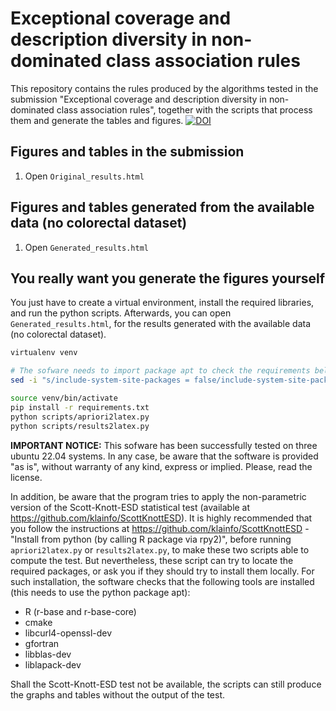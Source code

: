 # Exceptional coverage and description diversity in non-dominated class association rules
This repository contains the rules produced by the algorithms tested in the submission "Exceptional coverage and description diversity in non-dominated class association rules", together with the scripts that process them and generate the tables and figures.
<a href="https://zenodo.org/badge/latestdoi/600094467"><img src="https://zenodo.org/badge/600094467.svg" alt="DOI"></a>

## Figures and tables in the submission
1. Open `Original_results.html`

## Figures and tables generated from the available data (no colorectal dataset)
1. Open `Generated_results.html`

## You really want you generate the figures yourself

You just have to create a virtual environment, install the required libraries, and run the python scripts. Afterwards, you can open `Generated_results.html`, for the results generated with the available data (no colorectal dataset).

```bash
virtualenv venv

# The sofware needs to import package apt to check the requirements below IMPORTANT NOTICE
sed -i "s/include-system-site-packages = false/include-system-site-packages = true/g" venv/pyvenv.cfg

source venv/bin/activate
pip install -r requirements.txt
python scripts/apriori2latex.py
python scripts/results2latex.py
```

**IMPORTANT NOTICE:** This sofware has been successfully tested on three ubuntu 22.04 systems. In any case, be aware that the software is provided "as is", without warranty of any kind, express or implied. Please, read the license.

In addition, be aware that the program tries to apply the non-parametric version of the Scott-Knott-ESD statistical test (available at https://github.com/klainfo/ScottKnottESD). It is highly recommended that you follow the instructions at https://github.com/klainfo/ScottKnottESD - "Install from python (by calling R package via rpy2)", before running `apriori2latex.py` or `results2latex.py`, to make these two scripts able to compute the test. But nevertheless, these script can try to locate the required packages, or ask you if they should try to install them locally. For such installation, the software checks that the following tools are installed (this needs to use the python package apt):
- R (r-base and r-base-core)
- cmake
- libcurl4-openssl-dev
- gfortran
- libblas-dev
- liblapack-dev

Shall the Scott-Knott-ESD test not be available, the scripts can still produce the graphs and tables without the output of the test.
